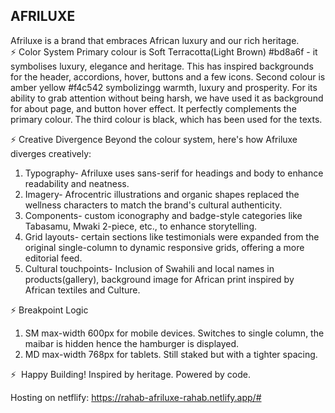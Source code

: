 AFRILUXE
--------

Afriluxe is a brand that embraces African luxury and our rich heritage. 
⚡ Color System 
Primary colour is Soft Terracotta(Light Brown) #bd8a6f - it symbolises luxury, elegance and heritage. This has inspired backgrounds for the header, accordions, hover, buttons and a few icons.
 Second colour is amber yellow #f4c542 symbolizingg warmth, luxury and prosperity. For its ability to grab attention without being harsh, we have used it as background for about page, and button hover effect. It perfectly complements the primary colour. 
 The third colour is black, which has been used for the texts. 
 
 ⚡ Creative Divergence Beyond the colour system, here's how Afriluxe diverges creatively: 
  1. Typography- Afriluxe uses sans-serif for headings and body to enhance readability and neatness.
  2. Imagery- Afrocentric illustrations and organic shapes replaced the wellness characters to match the brand's cultural authenticity. 
  3. Components- custom iconography and badge-style categories like Tabasamu, Mwaki 2-piece, etc., to enhance storytelling. 
  4. Grid layouts- certain sections like testimonials were expanded from the original single-column to dynamic responsive grids, offering a more editorial feed. 
  5. Cultural touchpoints- Inclusion of Swahili and local names in products(gallery), background image for African print inspired by African textiles and Culture.

  ⚡ Breakpoint Logic
  1. SM max-width 600px for mobile devices. Switches to single column, the maibar is hidden hence the hamburger is displayed. 
  2. MD max-width 768px for tablets. Still staked  but with a tighter spacing.

⚡  Happy Building! Inspired by heritage. Powered by code.



Hosting on netflify:
https://rahab-afriluxe-rahab.netlify.app/#